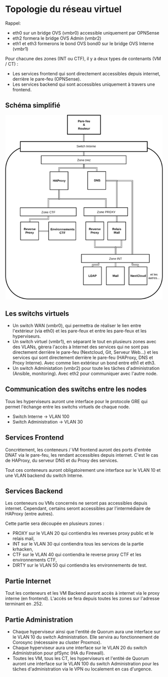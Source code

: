 # Topologie du réseau virtuel

Rappel:
- eth0 sur un bridge OVS (vmbr0) accessible uniquement par OPNSense
- eth2 formera le bridge OVS Admin (vmbr2)
- eth1 et eth3 formerons le bond OVS bond0 sur le bridge OVS Interne (vmbr1)

Pour chacune des zones (INT ou CTF), il y a deux types de contenants (VM / CT) :
- Les services frontend qui sont directement accessibles depuis internet, derrière le pare-feu (OPNSense).
- Les services backend qui sont accessibles uniquement à travers une frontend.

## Schéma simplifié

![Topologie du réseau](topologie_reseau.png)

## Les switchs virtuels

- Un switch WAN (vmbr0), qui permettra de réaliser le lien entre l'extérieur (via eth0) et les pare-feux et entre les pare-feux et les hyperviseurs.
- Un switch virtuel (vmbr1), en séparant le tout en plusieurs zones avec des VLANs, gèrera l'accès à Internet des services qui ne sont pas directement derrière le pare-feu (Nextcloud, Git, Serveur Web...) et les services qui sont directement derrière le pare-feu (HAProxy, DNS et Proxy Interne). Avec comme lien extérieur un bond entre eth1 et eth3.
- Un switch Administation (vmbr2) pour toute les tâches d'administration (Ansible, monitoring). Avec eth2 pour communiquer avec l'autre node.

## Communication des switchs entre les nodes

Tous les hyperviseurs auront une interface pour le protocole GRE qui permet l'échange entre les switchs virtuels de chaque node.
- Switch Interne -> VLAN 100
- Switch Administration -> VLAN 30

## Services Frontend

Concrètement, les conteneurs / VM frontend auront des ports d'entrée DNAT via le pare-feu, les rendant accessibles depuis internet. C'est le cas de HAProxy, du serveur DNS et du Proxy des services.

Tout ces conteneurs auront obligatoirement une interface sur le VLAN 10 et une VLAN backend du switch Interne.

## Services Backend

Les conteneurs ou VMs concernés ne seront pas accessibles depuis internet. Cependant, certains seront accessibles par l'intermédiaire de HAProxy (entre autres).

Cette partie sera découpée en plusieurs zones :
- PROXY sur le VLAN 20 qui contiendra les reverses proxy public et le relais mail,
- INT sur le VLAN 30 qui contiendra tous les services de la partie krhacken,
- CTF sur le VLAN 40 qui contiendra le reverse proxy CTF et les environnements CTF,
- DIRTY sur le VLAN 50 qui contiendra les environnements de test.

## Partie Internet

Tout les conteneurs et les VM Backend auront accès à internet via le proxy interne (en frontend). L'accès se fera depuis toutes les zones sur l'adresse terminant en .252.

## Partie Administration

- Chaque hyperviseur ainsi que l'entité de Quorum aura une interface sur le VLAN 10 du switch Administration. Elle servira au fonctionnement de Corosync (nécessaire au cluster Proxmox).
- Chaque hyperviseur aura une interface sur le VLAN 20 du switch Administration pour pfSync (HA du Firewall).
- Toutes les VM, tous les CT, les hyperviseurs et l'entité de Quorum auront une interface sur le VLAN 100 du switch Administration pour les tâches d'administration via le VPN ou localement en cas d'urgence.
